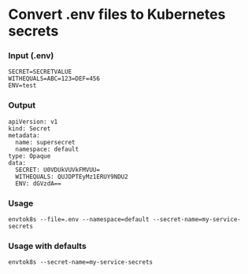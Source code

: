 # Convert .env files to Kubernetes secrets

### Input (.env)
```
SECRET=SECRETVALUE
WITHEQUALS=ABC=123=DEF=456
ENV=test
```

### Output
```
apiVersion: v1
kind: Secret
metadata:
  name: supersecret
  namespace: default
type: Opaque
data:
  SECRET: U0VDUkVUVkFMVUU=
  WITHEQUALS: QUJDPTEyMz1ERUY9NDU2
  ENV: dGVzdA==
```

### Usage
```
envtok8s --file=.env --namespace=default --secret-name=my-service-secrets
```


### Usage with defaults
```
envtok8s --secret-name=my-service-secrets
```
